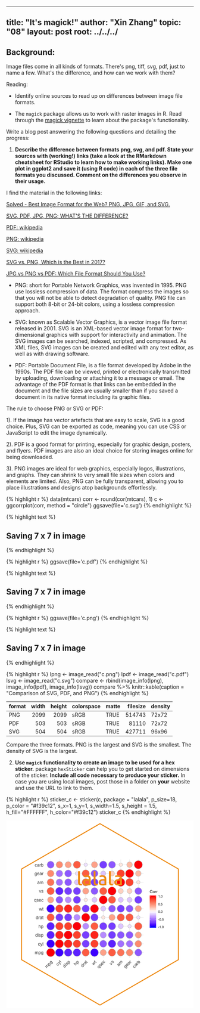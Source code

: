 
---
title: "It's magick!"
author: "Xin Zhang"
topic: "08"
layout: post
root: ../../../
---

## Background:

Image files come in all kinds of formats. There's png, tiff, svg, pdf, just to name a few. What's the difference, and how can we work with them?

Reading: 

  - Identify online sources to read up on differences between image file formats. 

  - The `magick` package allows us to work with raster images in R. Read through the  [magick vignette](https://cran.r-project.org/web/packages/magick/vignettes/intro.html) to learn about the package's functionality.

Write a blog post answering the following questions and detailing the progress: 

1. **Describe the difference between formats png, svg, and pdf. State your sources with (working!) links (take a look at the RMarkdown cheatsheet for RStudio to learn how to make working links). Make one plot in ggplot2 and save it (using R code) in each of the three file formats you discussed. Comment on the differences you observe in their usage.**

I find the material in the following links: 

[Solved - Best Image Format for the Web? PNG, JPG, GIF, and SVG.](https://www.pagecloud.com/blog/web-images-png-vs-jpg-vs-gif-vs-svg)

[SVG, PDF, JPG, PNG; WHAT'S THE DIFFERENCE?](https://www.95visual.com/blog/svg-pdf-jpg-png-whats-the-difference)

[PDF: wikipedia](https://en.wikipedia.org/wiki/PDF)

[PNG: wikipedia](https://en.wikipedia.org/wiki/Portable_Network_Graphics)

[SVG: wikipedia](https://en.wikipedia.org/wiki/Scalable_Vector_Graphics)

[SVG vs. PNG, Which is the Best in 2017?](https://blog.mrdaniels.ch/warz/png-vs-svg-2017/)

[JPG vs PNG vs PDF: Which File Format Should You Use?](https://www.shutterstock.com/blog/jpg-vs-png-vs-pdf)

- PNG: short for Portable Network Graphics, was invented in 1995.  PNG use lossless compression of data. The format compress the images so that you will not be able to detect degradation of quality. PNG file can support both 8-bit or 24-bit colors, using a lossless compression approach.

- SVG: known as Scalable Vector Graphics, is a vector image file format released in 2001. SVG is an XML-based vector image format for two-dimensional graphics with support for interactivity and animation. The SVG images can be searched, indexed, scripted, and compressed. As XML files, SVG images can be created and edited with any text editor, as well as with drawing software.

- PDF: Portable Document File, is a file format developed by Adobe in the 1990s. The PDF file can be viewed, printed or electronically transmitted by uploading, downloading or attaching it to a message or email. The advantage of the PDF format is that links can be embedded in the document and the file sizes are usually smaller than if you saved a document in its native format including its graphic files.

The rule to choose PNG or SVG or PDF:  

1). If the image has vector artefacts that are easy to scale, SVG is a good choice. Plus, SVG can be exported as code, meaning you can use CSS or JavaScript to edit the image dynamically.

2). PDF is a good format for printing, especially for graphic design, posters, and flyers. PDF images are also an ideal choice for storing images online for being downloaded. 

3). PNG images are ideal for web graphics, especially logos, illustrations, and graphs. They can shrink to very small file sizes when colors and elements are limited. Also, PNG can be fully transparent, allowing you to place illustrations and designs atop backgrounds effortlessly.




{% highlight r %}
data(mtcars)
corr <- round(cor(mtcars), 1)
c <- ggcorrplot(corr, method = "circle")
ggsave(file='c.svg')
{% endhighlight %}



{% highlight text %}
## Saving 7 x 7 in image
{% endhighlight %}



{% highlight r %}
ggsave(file='c.pdf')
{% endhighlight %}



{% highlight text %}
## Saving 7 x 7 in image
{% endhighlight %}



{% highlight r %}
ggsave(file='c.png')
{% endhighlight %}



{% highlight text %}
## Saving 7 x 7 in image
{% endhighlight %}



{% highlight r %}
Ipng <- image_read("c.png")
Ipdf <- image_read("c.pdf")
Isvg <- image_read("c.svg")
compare <- rbind(image_info(Ipng), image_info(Ipdf), image_info(Isvg))
compare %>% knitr::kable(caption = "Comparison of SVG, PDF, and PNG")
{% endhighlight %}



|format | width| height|colorspace |matte | filesize|density |
|:------|-----:|------:|:----------|:-----|--------:|:-------|
|PNG    |  2099|   2099|sRGB       |TRUE  |   514743|72x72   |
|PDF    |   503|    503|sRGB       |TRUE  |    81110|72x72   |
|SVG    |   504|    504|sRGB       |TRUE  |   427711|96x96   |

Compare the three formats. PNG is the largest and SVG is the smallest. The density of SVG is the largest.

2. **Use `magick` functionality to create an image to be used for a hex sticker.**  package `hexSticker` can help you to get started on dimensions of the sticker. **Include all code necessary to produce your sticker.** In case you are using local images, post those in a folder on **your** website and use the URL to link to them.


{% highlight r %}
sticker_c <- sticker(c, package = "lalala", p_size=18, p_color = "#f39c12",
             s_x=1, s_y=1, s_width=1.5, s_height = 1.5, 
             h_fill="#FFFFFF", h_color="#f39c12")
sticker_c 
{% endhighlight %}

![center](../figure/08/ZhangXin/unnamed-chunk-3-1.png)

